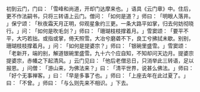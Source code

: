 初到云门，门曰：​「雪峰和尚道，开却门达摩来也。​」语具《云门章》中。住后，更不作法嗣书，只将三转语上云门。僧问：​「如何是道？​」师曰：​「明眼人落井。​」保宁颂：​「秋夜霜天月正明，仰观星象约三更。一条大路平如掌，归去何妨彻晓行。​」问：​「如何是吹毛剑？​」师曰：​「珊瑚枝枝撑着月。​」雪窦颂：​「要平不平，大巧若拙。或指或掌，倚天照雪。大冶兮磨砻不下，良工兮拂拭未歇。别别，珊瑚枝枝撑着月。​」问：​「如何是提婆宗？​」师曰：​「银碗里盛雪。​」雪窦颂：​「老新开，端的别，解道银碗里盛雪。九十六个应自知，不知却问天边月。提婆宗提婆宗，赤幡之下起清风。​」云门见曰：​「他后老僧忌日，只消举此三转语，足以报恩。​」问僧：​「游山来，为佛法来？​」曰：​「清平世界，说甚么佛法。​」师曰：​「好个无事禅客。​」曰：​「早是多事了也。​」师曰：​「上座去年在此过夏了。​」曰：​「不曾。​」师曰：​「与么则先来不相识。​」下去。